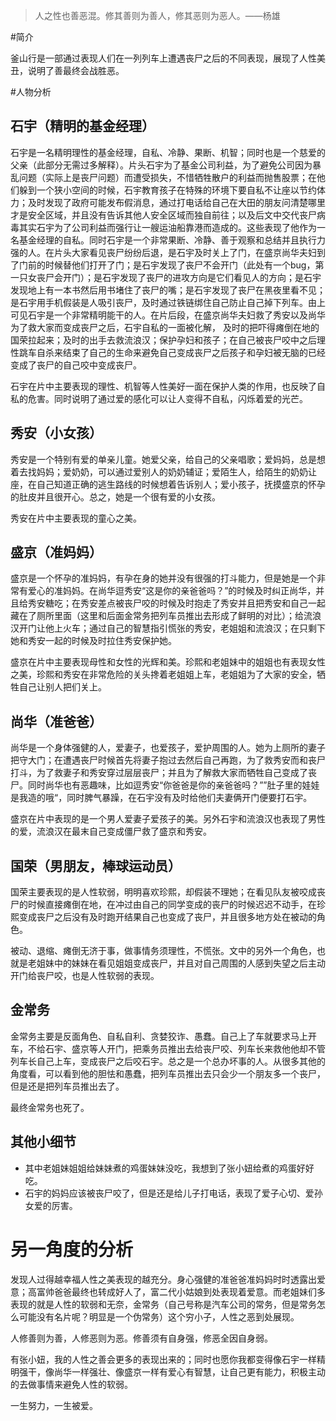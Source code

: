 >人之性也善恶混。修其善则为善人，修其恶则为恶人。——杨雄

#简介

釜山行是一部通过表现人们在一列列车上遭遇丧尸之后的不同表现，展现了人性美丑，说明了善最终会战胜恶。

#人物分析

## 石宇（精明的基金经理）

石宇是一名精明理性的基金经理，自私、冷静、果断、机智；同时也是一个慈爱的父亲（此部分无需过多解释）。片头石宇为了基金公司利益，为了避免公司因为暴乱问题（实际上是丧尸问题）而遭受损失，不惜牺牲散户的利益而抛售股票；在他们躲到一个狭小空间的时候，石宇教育孩子在特殊的环境下要自私不让座以节约体力；及时发现了政府可能发布假消息，通过打电话给自己在大田的朋友问清楚哪里才是安全区域，并且没有告诉其他人安全区域而独自前往；以及后文中交代丧尸病毒其实石宇为了公司利益而强行让一艘运油船靠港而造成的。这些表现了他作为一名基金经理的自私。同时石宇是一个非常果断、冷静、善于观察和总结并且执行力强的人。在片头大家看见丧尸纷纷后退，是石宇及时关上了门，在盛京尚华夫妇到了门前的时候替他们打开了门；是石宇发现了丧尸不会开门（此处有一个bug，第一只女丧尸会开门）；是石宇发现了丧尸的进攻方向是它们看见人的方向；是石宇发现地上有一本书然后用书堵住了丧尸的嘴；是石宇发现了丧尸在黑夜里看不见；是石宇用手机假装是人吸引丧尸，及时通过铁链绑住自己防止自己掉下列车。由上可见石宇是一个非常精明能干的人。在片后段，在盛京尚华夫妇救了秀安以及尚华为了救大家而变成丧尸之后，石宇自私的一面被化解， 及时的把吓得瘫倒在地的国荣拉起来；及时的出手去救流浪汉；保护孕妇和孩子；在自己被丧尸咬中之后理性跳车自杀来结束了自己的生命来避免自己变成丧尸之后孩子和孕妇被无脑的已经变成了丧尸的自己咬中变成丧尸。

石宇在片中主要表现的理性、机智等人性美好一面在保护人类的作用，也反映了自私的危害。同时说明了通过爱的感化可以让人变得不自私，闪烁着爱的光芒。

## 秀安（小女孩）

秀安是一个特别有爱的单亲儿童。她爱父亲，给自己的父亲唱歌；爱妈妈，总是想着去找妈妈；爱奶奶，可以通过爱别人的奶奶辅证；爱陌生人，给陌生的奶奶让座，在自己知道正确的逃生路线的时候想着告诉别人；爱小孩子，抚摸盛京的怀孕的肚皮并且很开心。总之，她是一个很有爱的小女孩。

秀安在片中主要表现的童心之美。

## 盛京（准妈妈）

盛京是一个怀孕的准妈妈，有孕在身的她并没有很强的打斗能力，但是她是一个非常有爱心的准妈妈。在尚华逗秀安“这是你的亲爸爸吗？”的时候及时纠正尚华，并且给秀安糖吃；在秀安差点被丧尸咬的时候及时抱走了秀安并且把秀安和自己一起藏在了厕所里面（这里和后面金常务把列车员推出去形成了鲜明的对比）；给流浪汉开门让他上火车；通过自己的智慧指引慌张的秀安，老姐姐和流浪汉；在只剩下她和秀安一起的时候及时拉住秀安保护她。

盛京在片中主要表现母性和女性的光辉和美。珍熙和老姐妹中的姐姐也有表现女性之美，珍熙和秀安在非常危险的关头搀着老姐姐上车，老姐姐为了大家的安全，牺牲自己让别人把们关上。

## 尚华（准爸爸）

尚华是一个身体强健的人，爱妻子，也爱孩子，爱护周围的人。她为上厕所的妻子把守大门；在遭遇丧尸时候首先将妻子抱过去然后自己再跑，为了救秀安而和丧尸打斗，为了救妻子和秀安穿过层层丧尸；并且为了解救大家而牺牲自己变成了丧尸。同时尚华也有恶趣味，比如逗秀安“你爸爸是你的亲爸爸吗？””肚子里的娃娃是我造的哦“，同时脾气暴躁，在石宇没有及时给他们夫妻俩开门便要打石宇。

盛京在片中表现的是一个男人爱妻子爱孩子的美。另外石宇和流浪汉也表现了男性的爱，流浪汉在最末自己变成僵尸救了盛京和秀安。

## 国荣（男朋友，棒球运动员）

国荣主要表现的是人性软弱，明明喜欢珍熙，却假装不理她；在看见队友被咬成丧尸的时候直接瘫倒在地，在冲过由自己的同学变成的丧尸的时候迟迟不动手，在珍熙变成丧尸之后没有及时跑开结果自己也变成了丧尸，并且很多地方处在被动的角色。

被动、退缩、瘫倒无济于事，做事情务须理性，不慌张。文中的另外一个角色，也就是老姐妹中的妹妹在看见姐姐变成丧尸，并且对自己周围的人感到失望之后主动开门给丧尸咬，也是人性软弱的表现。

## 金常务

金常务主要是反面角色、自私自利、贪婪狡诈、愚蠢。自己上了车就要求马上开车，不给石宇、盛京等人开门，把乘务员推出去给丧尸咬、列车长来救他他却不管列车长自己上车，变成丧尸之后咬石宇。总之是一个总办坏事的人。从很多其他的角度看，可以看到他的胆怯和愚蠢，把列车员推出去只会少一个朋友多一个丧尸，但是还是把列车员推出去了。

最终金常务也死了。

## 其他小细节

 - 其中老姐妹姐姐给妹妹煮的鸡蛋妹妹没吃，我想到了张小妞给煮的鸡蛋好好吃。
 - 石宇的妈妈应该被丧尸咬了，但是还是给儿子打电话，表现了爱子心切、爱孙女爱的厉害。

# 另一角度的分析

发现人过得越幸福人性之美表现的越充分。身心强健的准爸爸准妈妈时时透露出爱意；高富帅爸爸最终也转成好人了，富二代小姑娘到处表现着爱意。而老姐妹们多表现的就是人性的软弱和无奈，金常务（自己号称是汽车公司的常务，但是常务怎么可能没有名片呢？明显是一个伪常务）这个穷小子，人性之恶到处展现。

人修善则为善，人修恶则为恶。修善须有自身强，修恶全因自身弱。

有张小妞，我的人性之善会更多的表现出来的；同时也愿你我都变得像石宇一样精明强干，像尚华一样强壮、像盛京一样有爱心有智慧，让自己更有能力，积极主动的去做事情来避免人性的软弱。

一生努力，一生被爱。
